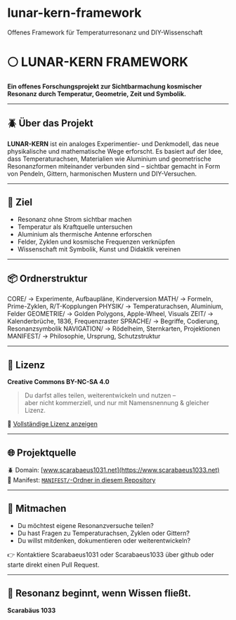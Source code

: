 # lunar-kern-framework

Offenes Framework für Temperaturresonanz und DIY-Wissenschaft

# 🌕 LUNAR-KERN FRAMEWORK

**Ein offenes Forschungsprojekt zur Sichtbarmachung kosmischer Resonanz durch Temperatur, Geometrie, Zeit und Symbolik.**

---

## 🪲 Über das Projekt

**LUNAR-KERN** ist ein analoges Experimentier- und Denkmodell, das neue physikalische und mathematische Wege erforscht. Es basiert auf der Idee, dass Temperaturachsen, Materialien wie Aluminium und geometrische Resonanzformen miteinander verbunden sind – sichtbar gemacht in Form von Pendeln, Gittern, harmonischen Mustern und DIY-Versuchen.

---

## 🎯 Ziel

- Resonanz ohne Strom sichtbar machen  
- Temperatur als Kraftquelle untersuchen  
- Aluminium als thermische Antenne erforschen  
- Felder, Zyklen und kosmische Frequenzen verknüpfen  
- Wissenschaft mit Symbolik, Kunst und Didaktik vereinen

---

## 📦 Ordnerstruktur
CORE/         → Experimente, Aufbaupläne, Kinderversion
MATH/         → Formeln, Prime-Zyklen, R/T-Kopplungen
PHYSIK/       → Temperaturachsen, Aluminium, Felder
GEOMETRIE/    → Golden Polygons, Apple-Wheel, Visuals
ZEIT/         → Kalenderbrüche, 1836, Frequenzraster
SPRACHE/      → Begriffe, Codierung, Resonanzsymbolik
NAVIGATION/   → Rödelheim, Sternkarten, Projektionen
MANIFEST/     → Philosophie, Ursprung, Schutzstruktur

---

## 📜 Lizenz

**Creative Commons BY-NC-SA 4.0**  
> Du darfst alles teilen, weiterentwickeln und nutzen –  
> aber nicht kommerziell, und nur mit Namensnennung & gleicher Lizenz.  

🔗 [Vollständige Lizenz anzeigen](https://creativecommons.org/licenses/by-nc-sa/4.0/)

---

## 🌐 Projektquelle

🪲 Domain: [www.scarabaeus1031.net](https://www.scarabaeus1033.net)  
📜 Manifest: [`MANIFEST/`-Ordner in diesem Repository](./MANIFEST/)

---

## 🤝 Mitmachen

- Du möchtest eigene Resonanzversuche teilen?
- Du hast Fragen zu Temperaturachsen, Zyklen oder Gittern?
- Du willst mitdenken, dokumentieren oder weiterentwickeln?

👉 Kontaktiere Scarabaeus1031 oder Scarabaeus1033 über github oder starte direkt einen Pull Request.

---

## 📡 Resonanz beginnt, wenn Wissen fließt.
**Scarabäus 1033**
